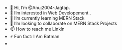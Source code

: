 - 👋 Hi, I’m @Anuj2004-Jagtap.
- 👀 I’m interested in Web Developement .
- 🌱 I’m currently learning MERN Stack
- 💞️ I’m looking to collaborate on MERN Stack Projects
- 📫 How to reach me Linkln
- ⚡ Fun fact: I Am Batman
- 

<!---
Anuj2004-Jagtap/Anuj2004-Jagtap is a ✨ special ✨ repository because its `README.md` (this file) appears on your GitHub profile.
You can click the Preview link to take a look at your changes.
--->
